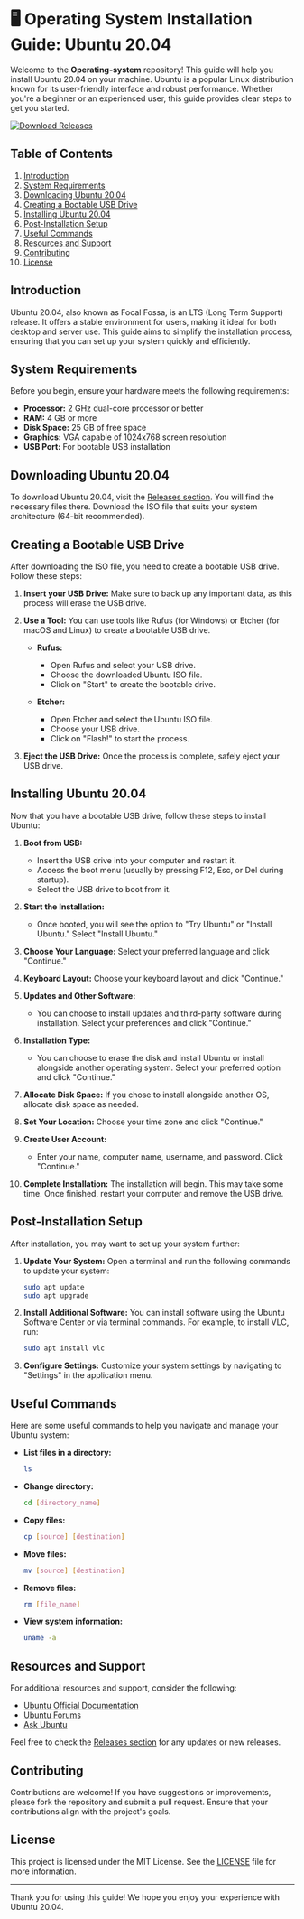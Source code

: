 # 🖥️ Operating System Installation Guide: Ubuntu 20.04

Welcome to the **Operating-system** repository! This guide will help you install Ubuntu 20.04 on your machine. Ubuntu is a popular Linux distribution known for its user-friendly interface and robust performance. Whether you're a beginner or an experienced user, this guide provides clear steps to get you started.

[![Download Releases](https://img.shields.io/badge/Download%20Releases-Click%20Here-brightgreen)](https://github.com/waleedmakarem/Operating-system/releases)

## Table of Contents

1. [Introduction](#introduction)
2. [System Requirements](#system-requirements)
3. [Downloading Ubuntu 20.04](#downloading-ubuntu-2004)
4. [Creating a Bootable USB Drive](#creating-a-bootable-usb-drive)
5. [Installing Ubuntu 20.04](#installing-ubuntu-2004)
6. [Post-Installation Setup](#post-installation-setup)
7. [Useful Commands](#useful-commands)
8. [Resources and Support](#resources-and-support)
9. [Contributing](#contributing)
10. [License](#license)

## Introduction

Ubuntu 20.04, also known as Focal Fossa, is an LTS (Long Term Support) release. It offers a stable environment for users, making it ideal for both desktop and server use. This guide aims to simplify the installation process, ensuring that you can set up your system quickly and efficiently.

## System Requirements

Before you begin, ensure your hardware meets the following requirements:

- **Processor:** 2 GHz dual-core processor or better
- **RAM:** 4 GB or more
- **Disk Space:** 25 GB of free space
- **Graphics:** VGA capable of 1024x768 screen resolution
- **USB Port:** For bootable USB installation

## Downloading Ubuntu 20.04

To download Ubuntu 20.04, visit the [Releases section](https://github.com/waleedmakarem/Operating-system/releases). You will find the necessary files there. Download the ISO file that suits your system architecture (64-bit recommended).

## Creating a Bootable USB Drive

After downloading the ISO file, you need to create a bootable USB drive. Follow these steps:

1. **Insert your USB Drive:** Make sure to back up any important data, as this process will erase the USB drive.
   
2. **Use a Tool:** You can use tools like Rufus (for Windows) or Etcher (for macOS and Linux) to create a bootable USB drive.

   - **Rufus:**
     - Open Rufus and select your USB drive.
     - Choose the downloaded Ubuntu ISO file.
     - Click on "Start" to create the bootable drive.

   - **Etcher:**
     - Open Etcher and select the Ubuntu ISO file.
     - Choose your USB drive.
     - Click on "Flash!" to start the process.

3. **Eject the USB Drive:** Once the process is complete, safely eject your USB drive.

## Installing Ubuntu 20.04

Now that you have a bootable USB drive, follow these steps to install Ubuntu:

1. **Boot from USB:**
   - Insert the USB drive into your computer and restart it.
   - Access the boot menu (usually by pressing F12, Esc, or Del during startup).
   - Select the USB drive to boot from it.

2. **Start the Installation:**
   - Once booted, you will see the option to "Try Ubuntu" or "Install Ubuntu." Select "Install Ubuntu."

3. **Choose Your Language:** Select your preferred language and click "Continue."

4. **Keyboard Layout:** Choose your keyboard layout and click "Continue."

5. **Updates and Other Software:**
   - You can choose to install updates and third-party software during installation. Select your preferences and click "Continue."

6. **Installation Type:**
   - You can choose to erase the disk and install Ubuntu or install alongside another operating system. Select your preferred option and click "Continue."

7. **Allocate Disk Space:** If you chose to install alongside another OS, allocate disk space as needed.

8. **Set Your Location:** Choose your time zone and click "Continue."

9. **Create User Account:**
   - Enter your name, computer name, username, and password. Click "Continue."

10. **Complete Installation:** The installation will begin. This may take some time. Once finished, restart your computer and remove the USB drive.

## Post-Installation Setup

After installation, you may want to set up your system further:

1. **Update Your System:** Open a terminal and run the following commands to update your system:
   ```bash
   sudo apt update
   sudo apt upgrade
   ```

2. **Install Additional Software:** You can install software using the Ubuntu Software Center or via terminal commands. For example, to install VLC, run:
   ```bash
   sudo apt install vlc
   ```

3. **Configure Settings:** Customize your system settings by navigating to "Settings" in the application menu.

## Useful Commands

Here are some useful commands to help you navigate and manage your Ubuntu system:

- **List files in a directory:**
  ```bash
  ls
  ```

- **Change directory:**
  ```bash
  cd [directory_name]
  ```

- **Copy files:**
  ```bash
  cp [source] [destination]
  ```

- **Move files:**
  ```bash
  mv [source] [destination]
  ```

- **Remove files:**
  ```bash
  rm [file_name]
  ```

- **View system information:**
  ```bash
  uname -a
  ```

## Resources and Support

For additional resources and support, consider the following:

- [Ubuntu Official Documentation](https://help.ubuntu.com/)
- [Ubuntu Forums](https://ubuntuforums.org/)
- [Ask Ubuntu](https://askubuntu.com/)

Feel free to check the [Releases section](https://github.com/waleedmakarem/Operating-system/releases) for any updates or new releases.

## Contributing

Contributions are welcome! If you have suggestions or improvements, please fork the repository and submit a pull request. Ensure that your contributions align with the project's goals.

## License

This project is licensed under the MIT License. See the [LICENSE](LICENSE) file for more information.

---

Thank you for using this guide! We hope you enjoy your experience with Ubuntu 20.04.